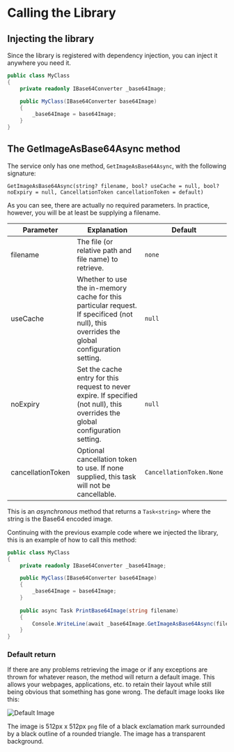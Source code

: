 # Calling the Library

## Injecting the library

Since the library is registered with dependency injection, you can inject it anywhere you need it.

```c#
public class MyClass
{
    private readonly IBase64Converter _base64Image;

    public MyClass(IBase64Converter base64Image)
    {
        _base64Image = base64Image;
    }
}
```

## The GetImageAsBase64Async method

The service only has one method, `GetImageAsBase64Async`, with the following signature:

`GetImageAsBase64Async(string? filename, bool? useCache = null, bool? noExpiry = null,
        CancellationToken cancellationToken = default)`

As you can see, there are actually no required parameters. In practice, however, you will be at least be supplying a filename.

| Parameter         | Explanation                                                                                                                                | Default                   |
|-------------------|--------------------------------------------------------------------------------------------------------------------------------------------|---------------------------|
| filename          | The file (or relative path and file name) to retrieve.                                                                                     | `none`                    |
| useCache          | Whether to use the in-memory cache for this particular request. If specificed (not null), this overrides the global configuration setting. | `null`                    |
| noExpiry          | Set the cache entry for this request to never expire. If specified (not null), this overrides the global configuration setting.            | `null`                    |
| cancellationToken | Optional cancellation token to use. If none supplied, this task will not be cancellable.                                                   | `CancellationToken.None`  |

This is an *asynchronous* method that returns a `Task<string>` where the string is the Base64 encoded image.

Continuing with the previous example code where we injected the library, this is an example of how to call this method:

```c#
public class MyClass
{
    private readonly IBase64Converter _base64Image;

    public MyClass(IBase64Converter base64Image)
    {
        _base64Image = base64Image;
    }
    
    public async Task PrintBase64Image(string filename)
    {
        Console.WriteLine(await _base64Image.GetImageAsBase64Async(filename));
    }
}
```

### Default return

If there are any problems retrieving the image or if any exceptions are thrown for whatever reason, the method will return a default image. This allows your webpages, applications, etc. to retain their layout while still being obvious that something has gone wrong. The default image looks like this:

![Default Image](defaultBase64ReturnImage.png)

The image is 512px x 512px `png` file of a black exclamation mark surrounded by a black outline of a rounded triangle. The image has a transparent background.
